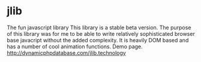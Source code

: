 # jlib
The fun javascript library
This library is a stable beta version. The purpose of this library was for me to be able to write relatively sophisticated browser base javacript without the added complexity.
It is heavily DOM based and has a number of cool animation functions.
Demo page. http://dynamicphpdatabase.com/jlib.technology
